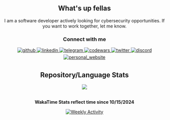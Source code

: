 <h2 align="center">What's up fellas</h2>

<p align="center">
I am a software developer actively looking for cybersecurity opportunities. If you want to work together, let me know.
</p>

<h3 align="center">Connect with me</h3>

<div align="center">
<a href="https://github.com/wellatleastitried" target="_blank">
  <img src=https://img.shields.io/badge/GitHub-181717?style=flat&logo=github&logoColor=white alt=github style="margin-bottom: 5px;"/>
</a>
<a href="https://www.linkedin.com/in/jack-swindell-896753183/" target="_blank">
  <img src=https://img.shields.io/badge/LinkedIn-0A66C2?style=flat&logo=linkedin&logoColor=white alt=linkedin style="margin-bottom: 5px;"/>
</a>
<a href="https://t.me/snbwalit/" target="_blank">
  <img src=https://img.shields.io/badge/Telegram-26A5E4?style=flat&logo=telegram&logoColor=white alt=telegram style="margin-bottom: 5px;"/>
</a>
<a href="https://www.codewars.com/users/wellatleastitried" target="_blank">
  <img src=https://img.shields.io/badge/Codewars-B1361E?style=flat&logo=Codewars&logoColor=white alt=codewars style="margin-bottom: 5px;"/>
</a>
<a href="https://x.com/devsecinsider" target="_blank">
  <img src=https://img.shields.io/badge/Twitter-000000?style=flat&logo=x&logoColor=white alt=twitter style="margin-bottom: 5px;"/>
</a>
<a href="https://discordapp.com/users/335556458869424128" target="_blank">
  <img src=https://img.shields.io/badge/Discord-5865F2?style=flat&logo=discord&logoColor=white alt=discord style="margin-bottom: 5px;"/>
</a>
<a href="https://devsecinsider.com" target="_blank">
  <img src=https://img.shields.io/badge/Website-000000?style=flat&logo=About.me&logoColor=white alt=personal_website style="margin-bottom: 5px;"/>
</a>
</div>

<h2 align="center">Repository/Language Stats</h2>

<div align="center">
  <img src="https://github-readme-stats.vercel.app/api/top-langs/?username=wellatleastitried&theme=dark&show_icons=true&hide_border=true&layout=compact">
</div>

<p align="center">
  <strong><br/>WakaTime Stats reflect time since 10/15/2024</strong>
</p>

<div align="center">
  <a href="https://wakatime.com/@wellatleastitried">
    <img src="https://github-readme-stats.vercel.app/api/wakatime?username=wellatleastitried&layout=compact&theme=dark" alt="Weekly Activity">
  </a>
</div>
